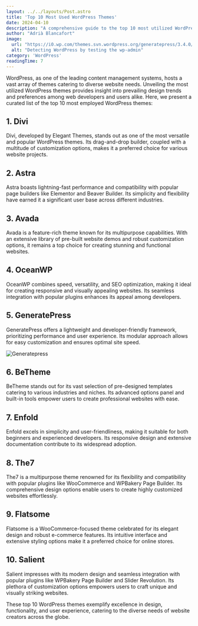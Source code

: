 ```yaml
---
layout: ../../layouts/Post.astro
title: 'Top 10 Most Used WordPress Themes'
date: 2024-04-10
description: "A comprehensive guide to the top 10 most utilized WordPress themes in web development."
author: "Adrià Blancafort"
image:
  url: "https://i0.wp.com/themes.svn.wordpress.org/generatepress/3.4.0/screenshot.png"
  alt: "Detecting WordPress by testing the wp-admin"
category: 'WordPress'
readingTime: 7
---
```


WordPress, as one of the leading content management systems, hosts a vast array of themes catering to diverse website needs. Unveiling the most utilized WordPress themes provides insight into prevailing design trends and preferences among web developers and users alike. Here, we present a curated list of the top 10 most employed WordPress themes:

## 1. Divi

Divi, developed by Elegant Themes, stands out as one of the most versatile and popular WordPress themes. Its drag-and-drop builder, coupled with a multitude of customization options, makes it a preferred choice for various website projects.

## 2. Astra

Astra boasts lightning-fast performance and compatibility with popular page builders like Elementor and Beaver Builder. Its simplicity and flexibility have earned it a significant user base across different industries.

## 3. Avada

Avada is a feature-rich theme known for its multipurpose capabilities. With an extensive library of pre-built website demos and robust customization options, it remains a top choice for creating stunning and functional websites.

## 4. OceanWP

OceanWP combines speed, versatility, and SEO optimization, making it ideal for creating responsive and visually appealing websites. Its seamless integration with popular plugins enhances its appeal among developers.

## 5. GeneratePress

GeneratePress offers a lightweight and developer-friendly framework, prioritizing performance and user experience. Its modular approach allows for easy customization and ensures optimal site speed.

![Generatepress](https://i0.wp.com/themes.svn.wordpress.org/generatepress/3.4.0/screenshot.png)

## 6. BeTheme

BeTheme stands out for its vast selection of pre-designed templates catering to various industries and niches. Its advanced options panel and built-in tools empower users to create professional websites with ease.

## 7. Enfold

Enfold excels in simplicity and user-friendliness, making it suitable for both beginners and experienced developers. Its responsive design and extensive documentation contribute to its widespread adoption.

## 8. The7

The7 is a multipurpose theme renowned for its flexibility and compatibility with popular plugins like WooCommerce and WPBakery Page Builder. Its comprehensive design options enable users to create highly customized websites effortlessly.

## 9. Flatsome

Flatsome is a WooCommerce-focused theme celebrated for its elegant design and robust e-commerce features. Its intuitive interface and extensive styling options make it a preferred choice for online stores.

## 10. Salient

Salient impresses with its modern design and seamless integration with popular plugins like WPBakery Page Builder and Slider Revolution. Its plethora of customization options empowers users to craft unique and visually striking websites.

These top 10 WordPress themes exemplify excellence in design, functionality, and user experience, catering to the diverse needs of website creators across the globe.
